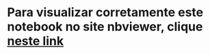 # Para visualizar corretamente este notebook no site nbviewer, clique [neste link](https://nbviewer.jupyter.org/github/Roberto-Junior/RegressaoLinear/blob/main/1-RegressaoLinearSimples.ipynb)